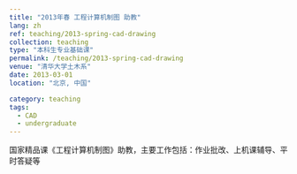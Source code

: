 ```yaml
---
title: "2013年春 工程计算机制图 助教"
lang: zh
ref: teaching/2013-spring-cad-drawing
collection: teaching
type: "本科生专业基础课"
permalink: /teaching/2013-spring-cad-drawing
venue: "清华大学土木系"
date: 2013-03-01
location: "北京, 中国"

category: teaching
tags: 
  - CAD
  - undergraduate
---
```


国家精品课《工程计算机制图》助教，主要工作包括：作业批改、上机课辅导、平时答疑等
